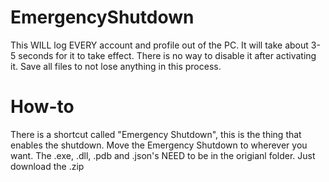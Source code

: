 # EmergencyShutdown
This WILL log EVERY account and profile out of the PC.
It will take about 3-5 seconds for it to take effect. 
There is no way to disable it after activating it.
Save all files to not lose anything in this process. 

# How-to
There is a shortcut called "Emergency Shutdown",
this is the thing that enables the shutdown.
Move the Emergency Shutdown to wherever you want.
The .exe, .dll, .pdb and .json's NEED to be in the origianl folder.
Just download the .zip
